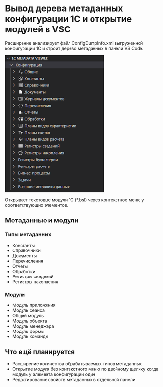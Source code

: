 # Вывод дерева метаданных конфигурации 1С и открытие модулей в VSC

Расширение анализирует файл ConfigDumpInfo.xml выгруженной конфигурации 1С и строит дерево метаданных в панели VS Code.

![Скриншот дерева метаданных](/resources/screenshot.png)

Открывает текстовые модули 1С (*.bsl) через контекстное меню у соответствующих элементов.

## Метаданные и модули

### Типы метаданных

* Константы
* Справочники
* Документы
* Перечисления
* Отчеты
* Обработки
* Регистры сведений
* Регистры накопления

### Модули

* Модуль приложения
* Модуль сеанса
* Общий модуль
* Модуль объекта
* Модуль менеджера
* Модуль формы
* Модуль команды

## Что ещё планируется

* Расширение количества обрабатываемых типов метаданных
* Открытие модуля без контекстного меню по двойному щелчку когда модуль у элемента конфигурации один
* Редактирование свойств метаданных в отдельной панели